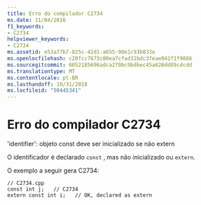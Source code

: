 ```yaml
---
title: Erro do compilador C2734
ms.date: 11/04/2016
f1_keywords:
- C2734
helpviewer_keywords:
- C2734
ms.assetid: e53a77b7-825c-42d1-a655-90e1c93b833e
ms.openlocfilehash: c20fcc7673c00ea7cfad32bdc3feae042f1f9086
ms.sourcegitcommit: 6052185696adca270bc9bdbec45a626dd89cdcdd
ms.translationtype: MT
ms.contentlocale: pt-BR
ms.lasthandoff: 10/31/2018
ms.locfileid: "50445341"
---
```

# <a name="compiler-error-c2734"></a>Erro do compilador C2734

'identifier': objeto const deve ser inicializado se não extern

O identificador é declarado `const` , mas não inicializado ou `extern`.

O exemplo a seguir gera C2734:

```
// C2734.cpp
const int j;   // C2734
extern const int i;   // OK, declared as extern
```